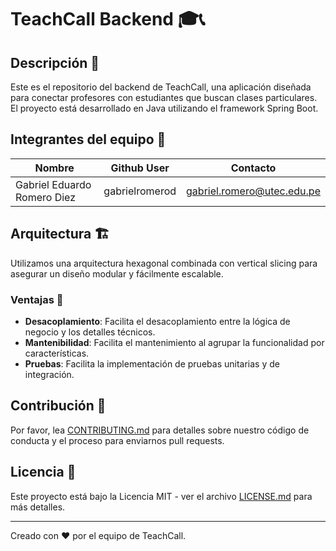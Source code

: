 # TeachCall Backend 🎓📞

## Descripción 📝

Este es el repositorio del backend de TeachCall, una aplicación diseñada para conectar profesores con estudiantes que buscan clases particulares. El proyecto está desarrollado en Java utilizando el framework Spring Boot.

## Integrantes del equipo 👥

| Nombre                      | Github User      | Contacto                   |
|-----------------------------|------------------|----------------------------|
| Gabriel Eduardo Romero Diez | gabrielromerod   | gabriel.romero@utec.edu.pe |

## Arquitectura 🏗️

Utilizamos una arquitectura hexagonal combinada con vertical slicing para asegurar un diseño modular y fácilmente escalable.

### Ventajas 🎉

- **Desacoplamiento**: Facilita el desacoplamiento entre la lógica de negocio y los detalles técnicos.
- **Mantenibilidad**: Facilita el mantenimiento al agrupar la funcionalidad por características.
- **Pruebas**: Facilita la implementación de pruebas unitarias y de integración.

## Contribución 🤝

Por favor, lea [CONTRIBUTING.md](CONTRIBUTING.md) para detalles sobre nuestro código de conducta y el proceso para enviarnos pull requests.

## Licencia 📄

Este proyecto está bajo la Licencia MIT - ver el archivo [LICENSE.md](LICENSE.md) para más detalles.

---

Creado con ❤️ por el equipo de TeachCall.